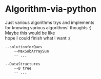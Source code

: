 # Algorithm-via-python  
Just various algorithms trys and implements  
for knowing various algorithms' thoughts :)  
Maybe this would be like  
hope I could finish what I want  :(  

    --solutionforQues  
    	--MaxSubArraySum  
    	-- ...  
    	
    --DataStructures  
    	--B tree  
    	-- ...
